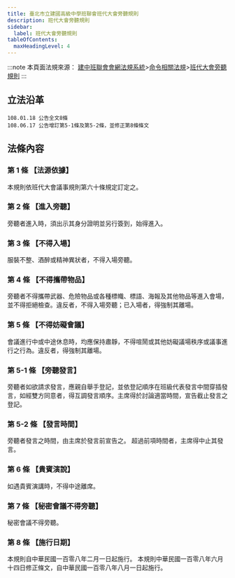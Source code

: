 ```yaml
---
title: 臺北市立建國高級中學班聯會班代大會旁聽規則
description: 班代大會旁聽規則
sidebar:
  label: 班代大會旁聽規則
tableOfContents:
  maxHeadingLevel: 4
---
```


:::note
本頁面法規來源：
[建中班聯會會網法規系統](https://ckhssc.wordpress.com/%e6%b3%95%e8%a6%8f%e7%b3%bb%e7%b5%b1/)\>[命令相關法規](https://ckhssc.wordpress.com/%e6%b3%95%e8%a6%8f%e5%91%bd%e4%bb%a4/)\>[班代大會旁聽規則](https://drive.google.com/file/d/10klX5Q8BC-mBxJr0BIppPeC8Ycdrl79E/view?usp=sharing)
::: 

## 立法沿革 

```
108.01.18 公告全文8條
108.06.17 公告增訂第5-1條及第5-2條，並修正第8條條文 
```

## 法條內容

### 第 1 條 【法源依據】  

本規則依班代大會議事規則第六十條規定訂定之。 

### 第 2 條 【進入旁聽】  

旁聽者進入時，須出示其身分證明並另行簽到，始得進入。 

### 第 3 條 【不得入場】  

服裝不整、酒醉或精神異狀者，不得入場旁聽。 

### 第 4 條 【不得攜帶物品】  

旁聽者不得攜帶武器、危險物品或各種標幟、標語、海報及其他物品等進入會場，並不得拒絕檢查。違反者，不得入場旁聽；已入場者，得強制其離場。 

### 第 5 條 【不得妨礙會議】  

會議進行中或中途休息時，均應保持肅靜，不得喧鬧或其他妨礙議場秩序或議事進行之行為。違反者，得強制其離場。 

### 第 5-1 條 【旁聽發言】  

旁聽者如欲請求發言，應親自舉手登記，並依登記順序在班級代表發言中間穿插發言，如經雙方同意者，得互調發言順序。主席得於討論適當時間，宣告截止發言之登記。 

### 第 5-2 條 【發言時間】  

旁聽者發言之時間，由主席於發言前宣告之。 超過前項時間者，主席得中止其發言。 

### 第 6 條 【貴賓演說】  

如遇貴賓演講時，不得中途離席。 

### 第 7 條 【秘密會議不得旁聽】  

秘密會議不得旁聽。 

### 第 8 條 【施行日期】  

本規則自中華民國一百零八年二月一日起施行。 本規則中華民國一百零八年六月十四日修正條文，自中華民國一百零八年八月一日起施行。 